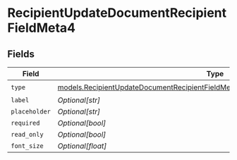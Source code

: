 # RecipientUpdateDocumentRecipientFieldMeta4


## Fields

| Field                                                                                                                                                                          | Type                                                                                                                                                                           | Required                                                                                                                                                                       | Description                                                                                                                                                                    |
| ------------------------------------------------------------------------------------------------------------------------------------------------------------------------------ | ------------------------------------------------------------------------------------------------------------------------------------------------------------------------------ | ------------------------------------------------------------------------------------------------------------------------------------------------------------------------------ | ------------------------------------------------------------------------------------------------------------------------------------------------------------------------------ |
| `type`                                                                                                                                                                         | [models.RecipientUpdateDocumentRecipientFieldMetaDocumentsRecipientsResponse200Type](../models/recipientupdatedocumentrecipientfieldmetadocumentsrecipientsresponse200type.md) | :heavy_check_mark:                                                                                                                                                             | N/A                                                                                                                                                                            |
| `label`                                                                                                                                                                        | *Optional[str]*                                                                                                                                                                | :heavy_minus_sign:                                                                                                                                                             | N/A                                                                                                                                                                            |
| `placeholder`                                                                                                                                                                  | *Optional[str]*                                                                                                                                                                | :heavy_minus_sign:                                                                                                                                                             | N/A                                                                                                                                                                            |
| `required`                                                                                                                                                                     | *Optional[bool]*                                                                                                                                                               | :heavy_minus_sign:                                                                                                                                                             | N/A                                                                                                                                                                            |
| `read_only`                                                                                                                                                                    | *Optional[bool]*                                                                                                                                                               | :heavy_minus_sign:                                                                                                                                                             | N/A                                                                                                                                                                            |
| `font_size`                                                                                                                                                                    | *Optional[float]*                                                                                                                                                              | :heavy_minus_sign:                                                                                                                                                             | N/A                                                                                                                                                                            |